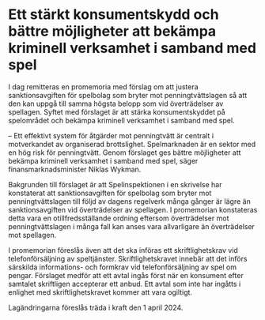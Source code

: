 # Ett stärkt konsumentskydd och bättre möjligheter att bekämpa kriminell verksamhet i samband med spel

I dag remitteras en promemoria med förslag om att justera sanktionsavgiften för spelbolag som bryter mot penningtvättslagen så att den kan uppgå till samma högsta belopp som vid överträdelser av spellagen. Syftet med förslaget är att stärka konsumentskyddet på spelområdet och bekämpa kriminell verksamhet i samband med spel.

– Ett effektivt system för åtgärder mot penningtvätt är centralt i motverkandet av organiserad brottslighet. Spelmarknaden är en sektor med en hög risk för penningtvätt. Genom förslaget ges bättre möjligheter att bekämpa kriminell verksamhet i samband med spel, säger finansmarknadsminister Niklas Wykman.

Bakgrunden till förslaget är att Spelinspektionen i en skrivelse har konstaterat att sanktionsavgiften för spelbolag som bryter mot penningtvättslagen till följd av dagens regelverk många gånger är lägre än sanktionsavgiften vid överträdelser av spellagen. I promemorian konstateras detta vara en otillfredsställande ordning eftersom överträdelser mot penningtvättslagen i många fall kan anses vara allvarligare än överträdelser mot spellagen.

I promemorian föreslås även att det ska införas ett skriftlighetskrav vid telefonförsäljning av speltjänster. Skriftlighetskravet innebär att det införs särskilda informations- och formkrav vid telefonförsäljning av spel om pengar. Förslaget medför att ett avtal ingås först när en konsument efter samtalet skriftligen accepterar ett anbud. Ett avtal som inte har ingåtts i enlighet med skriftlighetskravet kommer att vara ogiltigt.

Lagändringarna föreslås träda i kraft den 1 april 2024.
